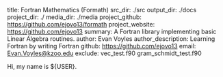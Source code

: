 title: Fortran Mathematics (Formath)
src_dir: ./src
output_dir: ./docs
project_dir: ./
media_dir: ./media
project_github: https://github.com/ejovo13/formath
project_website: https://github.com/ejovo13
summary: A Fortran library implementing basic Linear Algebra routines.
author: Evan Voyles
author_description: Learning Fortran by writing Fortran
github: https://github.com/ejovo13 
email: Evan.Voyles@kzoo.edu
exclude: vec_test.f90
    gram_schmidt_test.f90

Hi, my name is ${USER}.